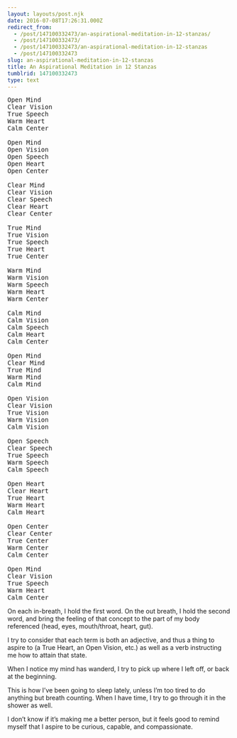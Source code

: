 ```yaml
---
layout: layouts/post.njk
date: 2016-07-08T17:26:31.000Z
redirect_from:
  - /post/147100332473/an-aspirational-meditation-in-12-stanzas/
  - /post/147100332473/
  - /post/147100332473/an-aspirational-meditation-in-12-stanzas
  - /post/147100332473
slug: an-aspirational-meditation-in-12-stanzas
title: An Aspirational Meditation in 12 Stanzas
tumblrid: 147100332473
type: text
---
```

<pre>Open Mind
Clear Vision
True Speech
Warm Heart
Calm Center

Open Mind
Open Vision
Open Speech
Open Heart
Open Center

Clear Mind
Clear Vision
Clear Speech
Clear Heart
Clear Center

True Mind
True Vision
True Speech
True Heart
True Center

Warm Mind
Warm Vision
Warm Speech
Warm Heart
Warm Center

Calm Mind
Calm Vision
Calm Speech
Calm Heart
Calm Center

Open Mind
Clear Mind
True Mind
Warm Mind
Calm Mind

Open Vision
Clear Vision
True Vision
Warm Vision
Calm Vision

Open Speech
Clear Speech
True Speech
Warm Speech
Calm Speech

Open Heart
Clear Heart
True Heart
Warm Heart
Calm Heart

Open Center
Clear Center
True Center
Warm Center
Calm Center

Open Mind
Clear Vision
True Speech
Warm Heart
Calm Center</pre>

<p>On each in-breath, I hold the first word.  On the out breath, I hold the second word, and bring the feeling of that concept to the part of my body referenced (head, eyes, mouth/throat, heart, gut).</p>

<p>I try to consider that each term is both an adjective, and thus a thing to aspire to (a True Heart, an Open Vision, etc.) as well as a verb instructing me how to attain that state.</p>

<p>When I notice my mind has wanderd, I try to pick up where I left off, or back at the beginning.</p>

<p>This is how I&rsquo;ve been going to sleep lately, unless I&rsquo;m too tired to do anything but breath counting.  When I have time, I try to go through it in the shower as well.</p>

<p>I don&rsquo;t know if it&rsquo;s making me a better person, but it feels good to remind myself that I aspire to be curious, capable, and compassionate.</p>
